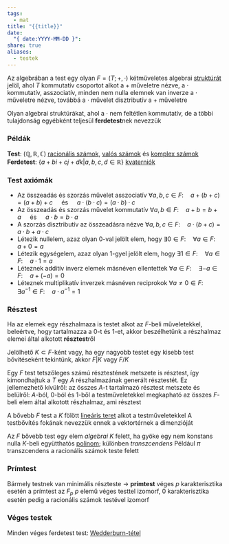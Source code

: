 ```yaml
---
tags:
  - mat
title: "{{title}}"
date:
  "{ date:YYYY-MM-DD }":
share: true
aliases:
  - testek
---
```

Az algebrában a test egy olyan $F=(T;+,\cdot)$ kétműveletes algebrai [struktúrát](Matematikai%20strukt%C3%BAra.md) jelöl, ahol $T$ kommutatív csoportot alkot a $+$ műveletre nézve, a $\cdot$ kommutatív, asszociatív, minden nem nulla elemnek van inverze a $\cdot$ műveletre nézve, továbbá a $\cdot$ művelet disztributív a $+$ műveletre

Olyan algebrai struktúrákat, ahol a $\cdot$ nem feltétlen kommutatív, de a többi tulajdonság egyébként teljesül **ferdetest**nek nevezzük
### Példák

**Test**:
	$(\mathbb Q,\mathbb R,\mathbb C$) [racionális számok](Racion%C3%A1lis%20sz%C3%A1mok.md), [valós számok](./valos-szamok.md) és [komplex számok](./komplex-szamok.md)
**Ferdetest**:
	$\{a+bi+cj+dk|a,b,c,d\in\mathbb R\}$ [kvaterniók](./komplex-szamok.md#Kvaterniók)
### Test axiómák

* Az összeadás és szorzás művelet asszociatív
	$\forall a,b,c\in F:\quad a+(b+c)=(a+b)+c\quad\text{ és }\quad a\cdot(b\cdot c)=(a\cdot b)\cdot c$
* Az összeadás és szorzás művelet kommutatív
	$\forall a,b\in F:\quad a+b=b+a\quad\text{ és }\quad a\cdot b=b\cdot a$
* A szorzás disztributív az összeadásra nézve
	$\forall a,b,c\in F:\quad a\cdot(b+c)=a\cdot b + a\cdot c$
* Létezik nullelem, azaz olyan 0-val jelölt elem, hogy
	$\exists 0\in F:\quad \forall a\in F:\quad a+0=a$
* Létezik egységelem, azaz olyan 1-gyel jelölt elem, hogy
	$\exists 1\in F:\quad\forall a\in F:\quad a\cdot 1=a$
* Léteznek additív inverz elemek másnéven ellentettek
	$\forall a\in F:\quad \exists -a\in F:\quad a+(-a)=0$
* Léteznek multiplikatív inverzek másnéven reciprokok
	$\forall a\neq 0\in F:\quad \exists a^{-1}\in F:\quad a\cdot a^{-1}=1$

### Résztest

Ha az elemek egy részhalmaza is testet alkot az $F$-beli műveletekkel, beleértve, hogy tartalmazza a 0-t és 1-et, akkor beszélhetünk a részhalmaz elemei által alkotott **résztest**ről

Jelölhető $K\subset F$-ként vagy, ha egy nagyobb testet egy kisebb test bővítéseként tekintünk, akkor $F|K$ vagy $F/K$

Egy $F$ test tetszőleges számú résztestének metszete is résztest, így kimondhajtuk a $T$ egy $A$ részhalmazának generált résztestét.
Ez jellemezhető kívülről: az összes $A$-t tartalmazó résztest metszete
és belülről: $A$-ból, 0-ból és 1-ből a testműveletekkel megkapható az összes $F$-beli elem által alkotott részhalmaz, ami résztest

A bővebb $F$ test a $K$ fölött [lineáris teret](Vektort%C3%A9r.md) alkot a testműveletekkel
A testbővítés fokának nevezzük ennek a vektortérnek a dimenzióját

Az $F$ bővebb test egy elem *algebrai* $K$ felett, ha gyöke egy nem konstans nulla $K$-beli együtthatós [polinom](./polinomok.md); különben *transzcendens*
	Például $\pi$ transzcendens a racionális számok teste felett 
### Prímtest

Bármely testnek van minimális részteste $\to$ **prímtest**
véges $p$ karakterisztika esetén a prímtest az $F_p$  $p$ elemű véges testtel izomorf, 0 karakterisztika esetén pedig a racionális számok testével izomorf

### Véges testek

Minden véges ferdetest test: [Wedderburn-tétel](Wedderburn-t%C3%A9tel.md)

